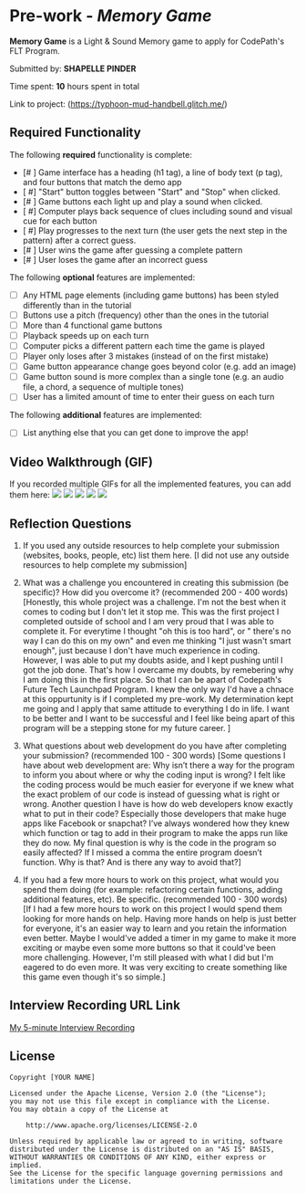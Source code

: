 # Pre-work - *Memory Game*

**Memory Game** is a Light & Sound Memory game to apply for CodePath's FLT Program. 

Submitted by: **SHAPELLE PINDER**

Time spent: **10** hours spent in total

Link to project: (https://typhoon-mud-handbell.glitch.me/)

## Required Functionality

The following **required** functionality is complete:

* [# ] Game interface has a heading (h1 tag), a line of body text (p tag), and four buttons that match the demo app
* [ #] "Start" button toggles between "Start" and "Stop" when clicked. 
* [# ] Game buttons each light up and play a sound when clicked. 
* [ #] Computer plays back sequence of clues including sound and visual cue for each button
* [ #] Play progresses to the next turn (the user gets the next step in the pattern) after a correct guess. 
* [# ] User wins the game after guessing a complete pattern
* [# ] User loses the game after an incorrect guess

The following **optional** features are implemented:

* [ ] Any HTML page elements (including game buttons) has been styled differently than in the tutorial
* [ ] Buttons use a pitch (frequency) other than the ones in the tutorial
* [ ] More than 4 functional game buttons
* [ ] Playback speeds up on each turn
* [ ] Computer picks a different pattern each time the game is played
* [ ] Player only loses after 3 mistakes (instead of on the first mistake)
* [ ] Game button appearance change goes beyond color (e.g. add an image)
* [ ] Game button sound is more complex than a single tone (e.g. an audio file, a chord, a sequence of multiple tones)
* [ ] User has a limited amount of time to enter their guess on each turn

The following **additional** features are implemented:

- [ ] List anything else that you can get done to improve the app!

## Video Walkthrough (GIF)

If you recorded multiple GIFs for all the implemented features, you can add them here:
![](https://imgur.com/a/brtX2rK)
![](https://imgur.com/a/UsKY6dO)
![](https://imgur.com/a/brtX2rK)
![](https://imgur.com/a/UsKY6dO)
![](gif4-link-here)

## Reflection Questions
1. If you used any outside resources to help complete your submission (websites, books, people, etc) list them here. 
 [I did not use any outside resources to help complete my submission]

2. What was a challenge you encountered in creating this submission (be specific)? How did you overcome it? (recommended 200 - 400 words) 
[Honestly, this whole project was a challenge. I'm not the best when it comes to coding but I don't let it stop me. This was the first project I completed outside of school and I am very proud that I was able to complete it. For everytime I thought "oh this is too hard", or " there's no way I can do this on my own" and even me thinking "I just wasn't smart enough", just because I don't have much experience in coding. However, I was able to put my doubts aside, and I kept pushing until I got the job done. That's how I overcame my doubts, by remebering why I am doing this in the first place. So that I can be apart of Codepath's Future Tech Launchpad Program. I knew the only way I'd have a chnace at this oppurtunity is if I completed my pre-work. My determination kept me going and I apply that same attitude to everything I do in life. I want to be better and I want to be successful and I feel like being apart of this program will be a stepping stone for my future career. ]

3. What questions about web development do you have after completing your submission? (recommended 100 - 300 words) 
[Some questions I have about web development are: Why isn’t there a way for the program to inform you about where or why the coding input is wrong? I felt like the coding process would be much easier for everyone if we knew what the exact problem of our code is instead of guessing what is right or wrong. Another question I have is how do web developers know exactly what to put in their code? Especially those developers that make huge apps like Facebook or snapchat? I’ve always wondered how they knew which function or tag to add in their program to make the apps run like they do now. My final question is why is the code in the program so easily affected? If I missed a comma the entire program doesn’t function. Why is that? And is there any way to avoid that?]

4. If you had a few more hours to work on this project, what would you spend them doing (for example: refactoring certain functions, adding additional features, etc). Be specific. (recommended 100 - 300 words) 
[If I had a  few more hours to work on this project I would spend them looking for more hands on help. Having more hands on help is just better for everyone, it's an easier way to learn and you retain the information even better. Maybe I would've added a timer in my game to make it more exciting or maybe even some more buttons so that it could've been more challenging. However, I'm still pleased with what I did but I'm eagered to do even more. It was very exciting to create something like this game even though it's so simple.]



## Interview Recording URL Link

[My 5-minute Interview Recording](https://www.loom.com/share/ca8c9a39ff5d43d4984f4413897202c3)


## License

    Copyright [YOUR NAME]

    Licensed under the Apache License, Version 2.0 (the "License");
    you may not use this file except in compliance with the License.
    You may obtain a copy of the License at

        http://www.apache.org/licenses/LICENSE-2.0

    Unless required by applicable law or agreed to in writing, software
    distributed under the License is distributed on an "AS IS" BASIS,
    WITHOUT WARRANTIES OR CONDITIONS OF ANY KIND, either express or implied.
    See the License for the specific language governing permissions and
    limitations under the License.